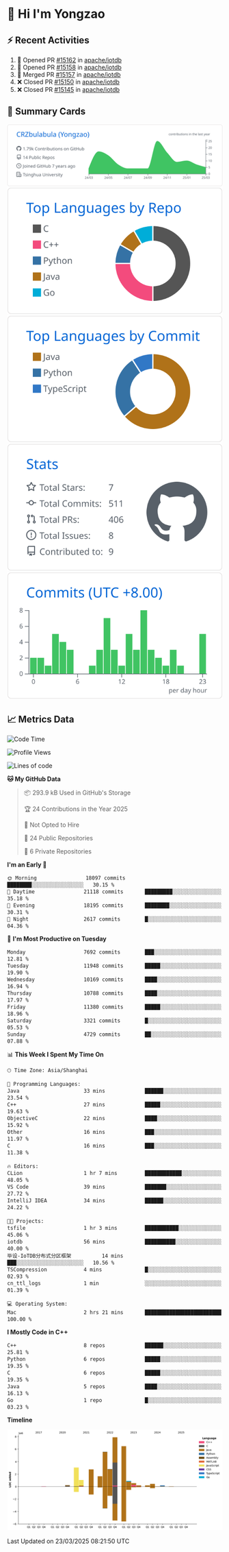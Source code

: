 # 👋 Hi I'm Yongzao

## ⚡ Recent Activities
<!--START_SECTION:activity-->
1. 💪 Opened PR [#15162](https://github.com/apache/iotdb/pull/15162) in [apache/iotdb](https://github.com/apache/iotdb)
2. 💪 Opened PR [#15158](https://github.com/apache/iotdb/pull/15158) in [apache/iotdb](https://github.com/apache/iotdb)
3. 🎉 Merged PR [#15157](https://github.com/apache/iotdb/pull/15157) in [apache/iotdb](https://github.com/apache/iotdb)
4. ❌ Closed PR [#15150](https://github.com/apache/iotdb/pull/15150) in [apache/iotdb](https://github.com/apache/iotdb)
5. ❌ Closed PR [#15145](https://github.com/apache/iotdb/pull/15145) in [apache/iotdb](https://github.com/apache/iotdb)
<!--END_SECTION:activity-->

## 🎑 Summary Cards

[![](https://raw.githubusercontent.com/CRZbulabula/CRZbulabula/main/profile-summary-card-output/github/0-profile-details.svg)](https://github.com/vn7n24fzkq/github-profile-summary-cards)
[![](https://raw.githubusercontent.com/CRZbulabula/CRZbulabula/main/profile-summary-card-output/github/1-repos-per-language.svg)](https://github.com/vn7n24fzkq/github-profile-summary-cards) [![](https://raw.githubusercontent.com/CRZbulabula/CRZbulabula/main/profile-summary-card-output/github/2-most-commit-language.svg)](https://github.com/vn7n24fzkq/github-profile-summary-cards)
[![](https://raw.githubusercontent.com/CRZbulabula/CRZbulabula/main/profile-summary-card-output/github/3-stats.svg)](https://github.com/vn7n24fzkq/github-profile-summary-cards) [![](https://raw.githubusercontent.com/CRZbulabula/CRZbulabula/main/profile-summary-card-output/github/4-productive-time.svg)](https://github.com/vn7n24fzkq/github-profile-summary-cards)

## 📈 Metrics Data

<!--START_SECTION:waka-->
![Code Time](http://img.shields.io/badge/Code%20Time-840%20hrs%2048%20mins-blue)

![Profile Views](http://img.shields.io/badge/Profile%20Views-1-blue)

![Lines of code](https://img.shields.io/badge/From%20Hello%20World%20I%27ve%20Written-33.7%20million%20lines%20of%20code-blue)

**🐱 My GitHub Data** 

> 📦 293.9 kB Used in GitHub's Storage 
 > 
> 🏆 24 Contributions in the Year 2025
 > 
> 🚫 Not Opted to Hire
 > 
> 📜 24 Public Repositories 
 > 
> 🔑 6 Private Repositories 
 > 
**I'm an Early 🐤** 

```text
🌞 Morning                18097 commits       ████████░░░░░░░░░░░░░░░░░   30.15 % 
🌆 Daytime                21118 commits       █████████░░░░░░░░░░░░░░░░   35.18 % 
🌃 Evening                18195 commits       ████████░░░░░░░░░░░░░░░░░   30.31 % 
🌙 Night                  2617 commits        █░░░░░░░░░░░░░░░░░░░░░░░░   04.36 % 
```
📅 **I'm Most Productive on Tuesday** 

```text
Monday                   7692 commits        ███░░░░░░░░░░░░░░░░░░░░░░   12.81 % 
Tuesday                  11948 commits       █████░░░░░░░░░░░░░░░░░░░░   19.90 % 
Wednesday                10169 commits       ████░░░░░░░░░░░░░░░░░░░░░   16.94 % 
Thursday                 10788 commits       ████░░░░░░░░░░░░░░░░░░░░░   17.97 % 
Friday                   11380 commits       █████░░░░░░░░░░░░░░░░░░░░   18.96 % 
Saturday                 3321 commits        █░░░░░░░░░░░░░░░░░░░░░░░░   05.53 % 
Sunday                   4729 commits        ██░░░░░░░░░░░░░░░░░░░░░░░   07.88 % 
```


📊 **This Week I Spent My Time On** 

```text
🕑︎ Time Zone: Asia/Shanghai

💬 Programming Languages: 
Java                     33 mins             ██████░░░░░░░░░░░░░░░░░░░   23.54 % 
C++                      27 mins             █████░░░░░░░░░░░░░░░░░░░░   19.63 % 
ObjectiveC               22 mins             ████░░░░░░░░░░░░░░░░░░░░░   15.92 % 
Other                    16 mins             ███░░░░░░░░░░░░░░░░░░░░░░   11.97 % 
C                        16 mins             ███░░░░░░░░░░░░░░░░░░░░░░   11.38 % 

🔥 Editors: 
CLion                    1 hr 7 mins         ████████████░░░░░░░░░░░░░   48.05 % 
VS Code                  39 mins             ███████░░░░░░░░░░░░░░░░░░   27.72 % 
IntelliJ IDEA            34 mins             ██████░░░░░░░░░░░░░░░░░░░   24.22 % 

🐱‍💻 Projects: 
tsfile                   1 hr 3 mins         ███████████░░░░░░░░░░░░░░   45.06 % 
iotdb                    56 mins             ██████████░░░░░░░░░░░░░░░   40.00 % 
毕设-IoTDB分布式分区框架          14 mins             ███░░░░░░░░░░░░░░░░░░░░░░   10.56 % 
TSCompression            4 mins              █░░░░░░░░░░░░░░░░░░░░░░░░   02.93 % 
cn_ttl_logs              1 min               ░░░░░░░░░░░░░░░░░░░░░░░░░   01.39 % 

💻 Operating System: 
Mac                      2 hrs 21 mins       █████████████████████████   100.00 % 
```

**I Mostly Code in C++** 

```text
C++                      8 repos             ██████░░░░░░░░░░░░░░░░░░░   25.81 % 
Python                   6 repos             █████░░░░░░░░░░░░░░░░░░░░   19.35 % 
C                        6 repos             █████░░░░░░░░░░░░░░░░░░░░   19.35 % 
Java                     5 repos             ████░░░░░░░░░░░░░░░░░░░░░   16.13 % 
Go                       1 repo              █░░░░░░░░░░░░░░░░░░░░░░░░   03.23 % 
```



**Timeline**

![Lines of Code chart](https://raw.githubusercontent.com/CRZbulabula/CRZbulabula/main/assets/bar_graph.png)


 Last Updated on 23/03/2025 08:21:50 UTC
<!--END_SECTION:waka-->

